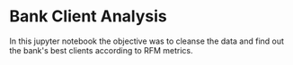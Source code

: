 # Bank Client Analysis

In this jupyter notebook the objective was to cleanse the data and find out the bank's best clients according to RFM metrics.
